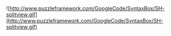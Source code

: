 ![http://www.puzzleframework.com/GoogleCode/SyntaxBox/SH-splitview.gif](http://www.puzzleframework.com/GoogleCode/SyntaxBox/SH-splitview.gif)